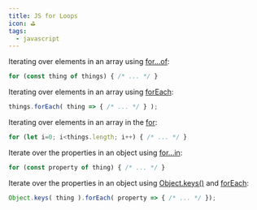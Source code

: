 ```yaml
---
title: JS for Loops
icon: ⛳
tags:
  - javascript
---
```


Iterating over elements in an array using [for...of](https://developer.mozilla.org/en-US/docs/Web/JavaScript/Reference/Statements/for...of):

```js
for (const thing of things) { /* ... */ }
```

Iterating over elements in an array using [forEach](https://developer.mozilla.org/en-US/docs/Web/JavaScript/Reference/Global_Objects/Array/forEach):

```js
things.forEach( thing => { /* ... */ } );
```

Iterating over elements in an array in the [for](https://developer.mozilla.org/en-US/docs/Web/JavaScript/Reference/Statements/for):

```js
for (let i=0; i<things.length; i++) { /* ... */ }
```

Iterate over the properties in an object using [for...in](https://developer.mozilla.org/en-US/docs/Web/JavaScript/Reference/Statements/for...in):

```js
for (const property of thing) { /* ... */ }
```

Iterate over the properties in an object using [Object.keys()](https://developer.mozilla.org/en-US/docs/Web/JavaScript/Reference/Statements/for) and [forEach](https://developer.mozilla.org/en-US/docs/Web/JavaScript/Reference/Global_Objects/Array/forEach):

```js
Object.keys( thing ).forEach( property => { /* ... */ });
```
